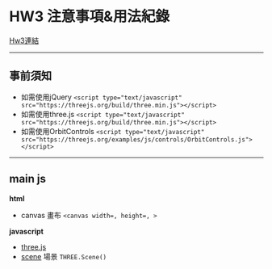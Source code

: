 # HW3 注意事項&用法紀錄

[Hw3連結](https://mu-xiang.github.io/3w3d/hw3/hw3.html)

-----

## 事前須知
- 如需使用jQuery
  `<script type="text/javascript" src="https://threejs.org/build/three.min.js"></script>`
- 如需使用three.js
  `<script type="text/javascript" src="https://threejs.org/build/three.min.js"></script>`
- 如需使用OrbitControls
  `<script type="text/javascript" src="https://threejs.org/examples/js/controls/OrbitControls.js"></script>`

-----

## main js
**html**
- canvas 畫布 `<canvas width=, height=, >`

**javascript**
+ [three.js](https://threejs.org/docs/index.html)
+ [scene](https://threejs.org/docs/#api/en/scenes/Scene) 場景 `THREE.Scene()`